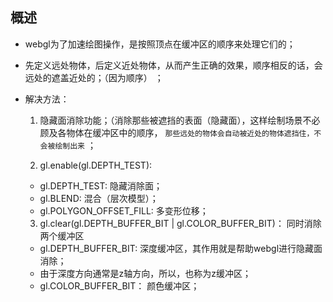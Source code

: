 ## 概述

* webgl为了加速绘图操作，是按照顶点在缓冲区的顺序来处理它们的；

* 先定义远处物体，后定义近处物体，从而产生正确的效果，顺序相反的话，会远处的遮盖近处的；（因为顺序） ；

* 解决方法：
  1. 隐藏面消除功能；（消除那些被遮挡的表面（隐藏面），这样绘制场景不必顾及各物体在缓冲区中的顺序， `那些远处的物体会自动被近处的物体遮挡住，不会被绘制出来` ；

  2. gl.enable(gl.DEPTH_TEST):
    - gl.DEPTH_TEST: 隐藏消除面；
    - gl.BLEND: 混合（层次模型）；
    - gl.POLYGON_OFFSET_FILL: 多变形位移；

  3. gl.clear(gl.DEPTH_BUFFER_BIT | gl.COLOR_BUFFER_BIT)： 同时消除两个缓冲区
    - gl.DEPTH_BUFFER_BIT: 深度缓冲区，其作用就是帮助webgl进行隐藏面消除；
    - 由于深度方向通常是z轴方向，所以，也称为z缓冲区；
    - gl.COLOR_BUFFER_BIT： 颜色缓冲区；